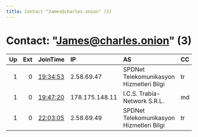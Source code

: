 ```yaml
---
title: Contact "James@charles.onion" (3)
---
```


# Contact: "James@charles.onion" (3)

|   Up |   Ext | JoinTime                                                                                            | IP             | AS                                       | CC   |   ORp |   Dirp | OS    | Version   | Nickname   |   eFamMembers |
|-----:|------:|:----------------------------------------------------------------------------------------------------|:---------------|:-----------------------------------------|:-----|------:|-------:|:------|:----------|:-----------|--------------:|
|    1 |     0 | [19:34:53](https://metrics.torproject.org/rs.html#details/ADDFC1F6208B4C59A6FF3DAAA5A93B481720595A) | 2.58.69.47     | SPDNet Telekomunikasyon Hizmetleri Bilgi | tr   |  9001 |   9030 | Linux | 0.3.5.12  | Squirtle   |             5 |
|    1 |     0 | [19:47:20](https://metrics.torproject.org/rs.html#details/E789DDCFDF2F92F3A6548796A22D5C8E64EE1A1B) | 178.175.148.11 | I.C.S. Trabia-Network S.R.L.             | md   |  9001 |   9030 | Linux | 0.4.5.6   | Bulbasaur  |             5 |
|    1 |     0 | [22:03:05](https://metrics.torproject.org/rs.html#details/45DC9BCF0E44A22D246ECC02234B216EAA02155E) | 2.58.69.49     | SPDNet Telekomunikasyon Hizmetleri Bilgi | tr   |  9001 |   9030 | Linux | 0.3.5.10  | Charmander |             5 |
